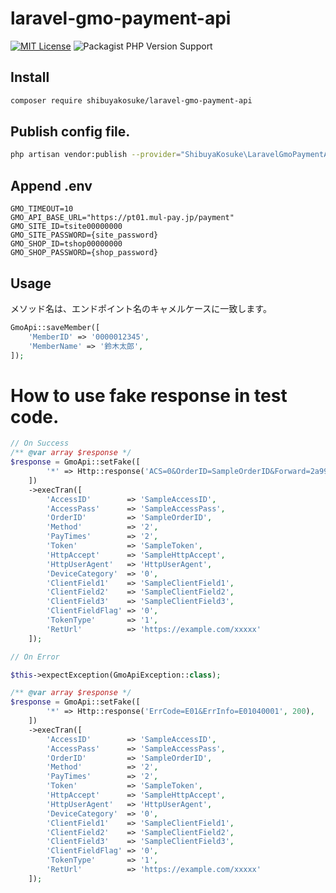 # laravel-gmo-payment-api

[![MIT License](http://img.shields.io/badge/license-MIT-blue.svg?style=flat)](LICENSE)
![Packagist PHP Version Support](https://img.shields.io/packagist/php-v/ShibuyaKosuke/laravel-gmo-payment-api)

## Install

```bash
composer require shibuyakosuke/laravel-gmo-payment-api
```

## Publish config file.

```bash
php artisan vendor:publish --provider="ShibuyaKosuke\LaravelGmoPaymentApi\Providers\GmoServiceProvider"
```

## Append .env 

```dotenv
GMO_TIMEOUT=10
GMO_API_BASE_URL="https://pt01.mul-pay.jp/payment"
GMO_SITE_ID=tsite00000000
GMO_SITE_PASSWORD={site_password}
GMO_SHOP_ID=tshop00000000
GMO_SHOP_PASSWORD={shop_password}
```

## Usage

メソッド名は、エンドポイント名のキャメルケースに一致します。

```php
GmoApi::saveMember([
    'MemberID' => '0000012345',
    'MemberName' => '鈴木太郎',
]);
```

# How to use fake response in test code.

```php
// On Success
/** @var array $response */
$response = GmoApi::setFake([
        '*' => Http::response('ACS=0&OrderID=SampleOrderID&Forward=2a99662&Method=1&PayTimes=&Approve=040128&TranID=2107071507111111111111813673&TranDate=20210707151900&CheckString=cd5678b1bca0559b36459f3f9dfd4952', 200),
    ])
    ->execTran([
        'AccessID'        => 'SampleAccessID',
        'AccessPass'      => 'SampleAccessPass',
        'OrderID'         => 'SampleOrderID',
        'Method'          => '2',
        'PayTimes'        => '2',
        'Token'           => 'SampleToken',
        'HttpAccept'      => 'SampleHttpAccept',
        'HttpUserAgent'   => 'HttpUserAgent',
        'DeviceCategory'  => '0',
        'ClientField1'    => 'SampleClientField1',
        'ClientField2'    => 'SampleClientField2',
        'ClientField3'    => 'SampleClientField3',
        'ClientFieldFlag' => '0',
        'TokenType'       => '1',
        'RetUrl'          => 'https://example.com/xxxxx'
    ]);

// On Error

$this->expectException(GmoApiException::class);

/** @var array $response */
$response = GmoApi::setFake([
        '*' => Http::response('ErrCode=E01&ErrInfo=E01040001', 200),
    ])
    ->execTran([
        'AccessID'        => 'SampleAccessID',
        'AccessPass'      => 'SampleAccessPass',
        'OrderID'         => 'SampleOrderID',
        'Method'          => '2',
        'PayTimes'        => '2',
        'Token'           => 'SampleToken',
        'HttpAccept'      => 'SampleHttpAccept',
        'HttpUserAgent'   => 'HttpUserAgent',
        'DeviceCategory'  => '0',
        'ClientField1'    => 'SampleClientField1',
        'ClientField2'    => 'SampleClientField2',
        'ClientField3'    => 'SampleClientField3',
        'ClientFieldFlag' => '0',
        'TokenType'       => '1',
        'RetUrl'          => 'https://example.com/xxxxx'
    ]);


```

